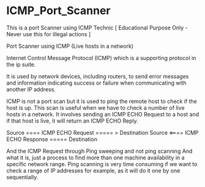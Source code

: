 # ICMP_Port_Scanner
This is a port Scanner using ICMP Technic [ Educational Purpose Only - Never use this for illegal actions ] 

Port Scanner using ICMP (Live hosts in a network)

Internet Control Message Protocol (ICMP) which is a supporting protocol in the ip suite. 

It is used by network devices, including routers, to send error messages and  information indicating success or failure when communicating with another IP address.


ICMP is not a port scan but it is used to ping the remote host to check if the host is up. 
This scan is useful when we have to check a number of live hosts in a network. 
It involves sending an ICMP ECHO Request to a host and if that host is live, it will return an ICMP ECHO Reply.

 Source ==== ICMP ECHO Request ===== > Destination 
Source <==== ICMP ECHO Response ===== Destination 

And the ICMP Request through Ping sweeping and not ping scanning
And what it is, just a process to find more than one machine availability in a specific network range.
Ping scanning is very time consuming if we want to check a range of IP addresses for example, as it will do it one by one sequentially.
